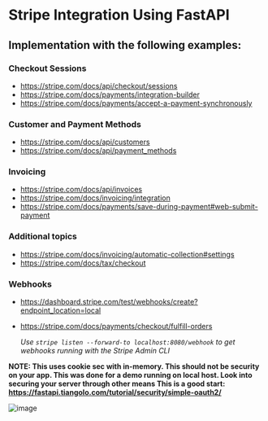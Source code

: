 # Stripe Integration Using FastAPI

## Implementation with the following examples:

### Checkout Sessions
- https://stripe.com/docs/api/checkout/sessions
- https://stripe.com/docs/payments/integration-builder
- https://stripe.com/docs/payments/accept-a-payment-synchronously

### Customer and Payment Methods
- https://stripe.com/docs/api/customers
- https://stripe.com/docs/api/payment_methods

### Invoicing
- https://stripe.com/docs/api/invoices
- https://stripe.com/docs/invoicing/integration
- https://stripe.com/docs/payments/save-during-payment#web-submit-payment

### Additional topics
- https://stripe.com/docs/invoicing/automatic-collection#settings
- https://stripe.com/docs/tax/checkout

### Webhooks
- https://dashboard.stripe.com/test/webhooks/create?endpoint_location=local
- https://stripe.com/docs/payments/checkout/fulfill-orders

  *Use `stripe listen --forward-to localhost:8080/webhook` to get webhooks running with the Stripe Admin CLI*


**NOTE: This uses cookie sec with in-memory. This should not be security on your app. This was done for a demo running on local host. Look into securing your server through other means This is a good start: https://fastapi.tiangolo.com/tutorial/security/simple-oauth2/**

![image](https://user-images.githubusercontent.com/25950773/134627022-978c3b5b-7707-4836-8370-589dc7712a3c.png)

